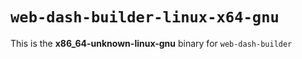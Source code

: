 # `web-dash-builder-linux-x64-gnu`

This is the **x86_64-unknown-linux-gnu** binary for `web-dash-builder`
